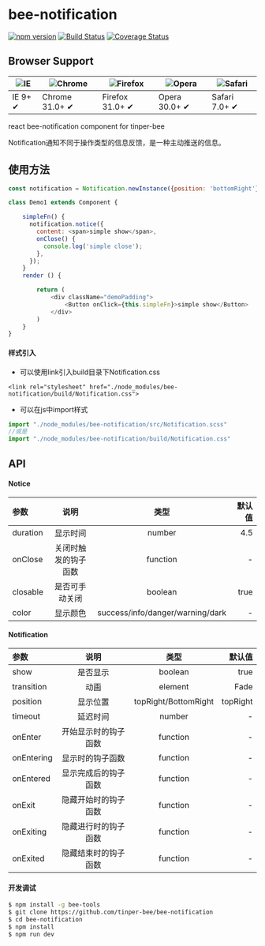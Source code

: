 # bee-notification

[![npm version](https://img.shields.io/npm/v/bee-notification.svg)](https://www.npmjs.com/package/bee-notification)
[![Build Status](https://img.shields.io/travis/tinper-bee/bee-notification/master.svg)](https://travis-ci.org/tinper-bee/bee-notification)
[![Coverage Status](https://coveralls.io/repos/github/tinper-bee/bee-notification/badge.svg?branch=master)](https://coveralls.io/github/tinper-bee/bee-notification?branch=master)


## Browser Support

|![IE](https://raw.github.com/alrra/browser-logos/master/internet-explorer/internet-explorer_48x48.png) | ![Chrome](https://raw.github.com/alrra/browser-logos/master/chrome/chrome_48x48.png) | ![Firefox](https://raw.github.com/alrra/browser-logos/master/firefox/firefox_48x48.png) | ![Opera](https://raw.github.com/alrra/browser-logos/master/opera/opera_48x48.png) | ![Safari](https://raw.github.com/alrra/browser-logos/master/safari/safari_48x48.png)|
| --- | --- | --- | --- | --- |
| IE 9+ ✔ | Chrome 31.0+ ✔ | Firefox 31.0+ ✔ | Opera 30.0+ ✔ | Safari 7.0+ ✔ |


react bee-notification component for tinper-bee

Notification通知不同于操作类型的信息反馈，是一种主动推送的信息。

## 使用方法

```js
const notification = Notification.newInstance({position: 'bottomRight'});

class Demo1 extends Component {

    simpleFn() {
      notification.notice({
        content: <span>simple show</span>,
        onClose() {
          console.log('simple close');
        },
      });
    }
    render () {

        return (
            <div className="demoPadding">
                <Button onClick={this.simpleFn}>simple show</Button>
            </div>
        )
    }
}

```

#### 样式引入
- 可以使用link引入build目录下Notification.css
```
<link rel="stylesheet" href="./node_modules/bee-notification/build/Notification.css">
```
- 可以在js中import样式
```js
import "./node_modules/bee-notification/src/Notification.scss"
//或是
import "./node_modules/bee-notification/build/Notification.css"
```

## API

#### Notice

|参数|说明|类型|默认值|
|:--|:---:|:--:|---:|
|duration|显示时间|number|4.5|
|onClose|关闭时触发的钩子函数|function|-|
|closable|是否可手动关闭|boolean|true|
|color|显示颜色|success/info/danger/warning/dark|-|

#### Notification

|参数|说明|类型|默认值|
|:--|:---:|:--:|---:|
|show|是否显示|boolean|true|
|transition|动画|element|Fade|
|position|显示位置|topRight/BottomRight|topRight|
|timeout|延迟时间|number|-|
|onEnter|开始显示时的钩子函数|function|-|
|onEntering|显示时的钩子函数|function|-|
|onEntered|显示完成后的钩子函数|function|-|
|onExit|隐藏开始时的钩子函数|function|-|
|onExiting|隐藏进行时的钩子函数|function|-|
|onExited|隐藏结束时的钩子函数|function|-|

#### 开发调试

```sh
$ npm install -g bee-tools
$ git clone https://github.com/tinper-bee/bee-notification
$ cd bee-notification
$ npm install
$ npm run dev
```
